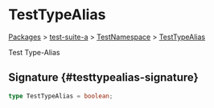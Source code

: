 # TestTypeAlias

[Packages](/) &gt; [test-suite-a](/test-suite-a) &gt; [TestNamespace](/test-suite-a/testnamespace-namespace) &gt; [TestTypeAlias](/test-suite-a/testnamespace-namespace/testtypealias-typealias)

Test Type-Alias

## Signature {#testtypealias-signature}

```typescript
type TestTypeAlias = boolean;
```
